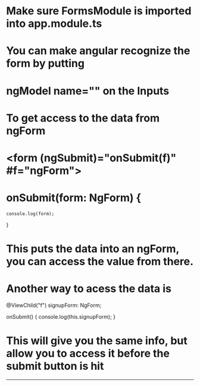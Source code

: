 # Make sure FormsModule is imported into app.module.ts

# You can make angular recognize the form by putting

# ngModel name="" on the Inputs

# To get access to the data from ngForm

# <form (ngSubmit)="onSubmit(f)" #f="ngForm">

# onSubmit(form: NgForm) {

    console.log(form);

}

# This puts the data into an ngForm, you can access the value from there.

# Another way to acess the data is

@ViewChild("f") signupForm: NgForm;

onSubmit() {
console.log(this.signupForm);
}

# This will give you the same info, but allow you to access it before the submit button is hit

---
